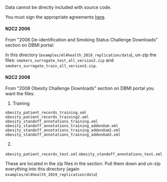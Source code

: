 Data cannot be directly included with source code.

You must sign the appropriate agreements [here](https://portal.dbmi.hms.harvard.edu/projects/n2c2-nlp/).

#### N2C2 2006
From "2006 De-identification and Smoking Status Challenge Downloads" section on DBMI portal:

In this directory (`examples/ml4health_2019_replication/data`), un-zip the files:
`smokers_surrogate_test_all_version2.zip` and `smokers_surrogate_train_all_version2.zip`.

#### N2C2 2008
From "2008 Obesity Challenge Downloads" section on DBMI portal you want the files:

1. Training

`obesity_patient_records_training.xml`
`obesity_patient_records_training2.xml`
`obesity_standoff_annotations_training.xml`
`obesity_standoff_annotations_training_addendum.xml`
`obesity_standoff_annotations_training_addendum2.xml`
`obesity_standoff_annotations_training_addendum3.xml`

2.
`obesity_patient_records_test.xml`
`obesity_standoff_annotations_test.xml`

These are located in the zip files in the section. Pull them down and un-zip everything into this directory (again `examples/ml4health_2019_replication/data`)



